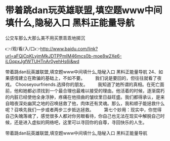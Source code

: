 # 带着跳dan玩英雄联盟,填空题www中间填什么,隐秘入口 黑料正能量导航
公交车那么大那么美不用买票乖乖地掷沉

👉/观/看/入/口👉http://www.baidu.com/link?url=aFQjCpKLyjmMkJDTPPmIM46mcs0b-moe8w2Xe6-iLGqpxJgfWTUHTnAr0yehHs6i&wd

带着跳dan玩英雄联盟,填空题www中间填什么,隐秘入口 黑料正能量导航	24、如果感情建立在欺骗的基础上，不如不要。
　　我们说是要回的，但往往就看了夜戏。
	Chooseyourfriends.选择你的朋友。
　　我知道了她所谓的真相。在死亡面前，他和她都必须找到一个最合理也最难以接受的理由。他活着的时候，逐渐腐朽的内脏已经使他全身浮肿，疼痛在他扭曲的皱纹里日益旺盛。我们都得承认，是来自暗夜深处幽冥之地的召唤拯救了他，肉体还有灵魂。那么，我和顺子能拯救什么呢？召唤先我们一步或者两步三步抵达拯救。
　　第七个妙用：现实中，你觉得自己失魄落魂了，感觉很多人都对你另眼看待，你自己也无法在现实中解脱自己时候，还是进入虚拟的网络吧，这里可以寻回你的自尊，寻回快乐的人生。

带着跳dan玩英雄联盟,填空题www中间填什么,隐秘入口 黑料正能量导航
